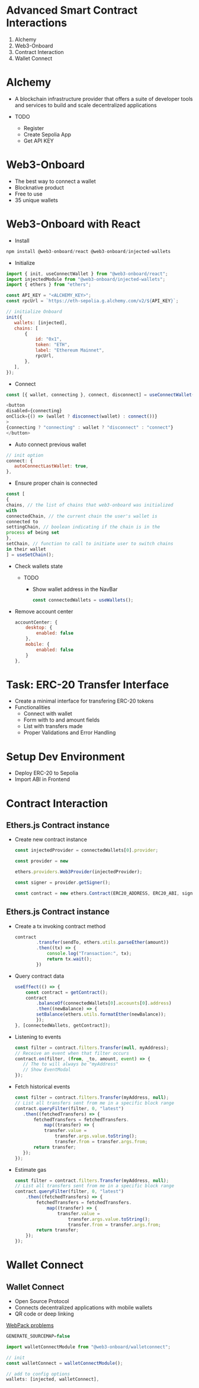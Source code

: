 # Advanced Smart Contract Interactions

1. Alchemy
2. Web3-Onboard
3. Contract Interaction
4. Wallet Connect


# Alchemy

*  A blockchain infrastructure provider that offers a 
suite of developer tools and services to build and 
scale decentralized applications

* TODO
    * Register
    * Create Sepolia App
    * Get API KEY


# Web3-Onboard

* The best way to connect a wallet
* Blocknative product
* Free to use
* 35 unique wallets

# Web3-Onboard with React

* Install
 
 ```js
npm install @web3-onboard/react @web3-onboard/injected-wallets
 ```


* Initialize

 
 ```js
import { init, useConnectWallet } from "@web3-onboard/react";
import injectedModule from "@web3-onboard/injected-wallets";
import { ethers } from "ethers";
 ```


 ```js
const API_KEY = "<ALCHEMY_KEY>";
const rpcUrl = `https://eth-sepolia.g.alchemy.com/v2/${API_KEY}`;
 ```

 ```js
// initialize Onboard
init({
    wallets: [injected],
    chains: [
        {
            id: "0x1",
            token: "ETH",
            label: "Ethereum Mainnet",
            rpcUrl,
        },
    ],
});
```

* Connect


 ```js
const [{ wallet, connecting }, connect, disconnect] = useConnectWallet()
```

 ```js
<button
disabled={connecting}
onClick={() => (wallet ? disconnect(wallet) : connect())}
>
{connecting ? "connecting" : wallet ? "disconnect" : "connect"}
</button>
```


* Auto connect previous wallet

 ```js
// init option
connect: {
    autoConnectLastWallet: true,
},
```


* Ensure proper chain is connected

 ```js
const [
{
chains, // the list of chains that web3-onboard was initialized 
with
connectedChain, // the current chain the user's wallet is 
connected to
settingChain, // boolean indicating if the chain is in the 
process of being set
},
setChain, // function to call to initiate user to switch chains 
in their wallet
] = useSetChain();
```

* Check wallets state
    * TODO
        * Show wallet address in the NavBar

            ```js
            const connectedWallets = useWallets();
            ```

* Remove account center


    ```js
    accountCenter: {
        desktop: {
            enabled: false
        },
        mobile: {
            enabled: false
        }
    },
    ```

# Task: ERC-20 Transfer Interface

* Create a minimal interface for transfering ERC-20 tokens
* Functionalities
    * Connect with wallet
    * Form with to and amount fields
    * List with transfers made
    * Proper Validations and Error Handling

# Setup Dev Environment

* Deploy ERC-20 to Sepolia 
* Import ABI in Frontend

# Contract Interaction

## Ethers.js Contract instance

* Create new contract instance

    ```js
   const injectedProvider = connectedWallets[0].provider;

    const provider = new

    ethers.providers.Web3Provider(injectedProvider);

    const signer = provider.getSigner();

    const contract = new ethers.Contract(ERC20_ADDRESS, ERC20_ABI, signer);
    ```


## Ethers.js Contract instance

* Create a tx invoking contract method


    ```js
    contract
            .transfer(sendTo, ethers.utils.parseEther(amount))
            .then((tx) => {
                console.log("Transaction:", tx);
                return tx.wait();
            })
    ```

* Query contract data


    ```js
    useEffect(() => {
        const contract = getContract();
        contract
            .balanceOf(connectedWallets[0].accounts[0].address)
            .then((newBalance) => {
            setBalance(ethers.utils.formatEther(newBalance));
            });
    }, [connectedWallets, getContract]);
    ```

*  Listening to events


     ```js
    const filter = contract.filters.Transfer(null, myAddress);
    // Receive an event when that filter occurs
    contract.on(filter, (from, _to, amount, event) => {
        // The to will always be "myAddress"
        // Show EventModal
    });
    ```

* Fetch historical events



     ```js
    const filter = contract.filters.Transfer(myAddress, null);
    // List all transfers sent from me in a specific block range
    contract.queryFilter(filter, 0, "latest")
        .then((fetchedTransfers) => {
            fetchedTransfers = fetchedTransfers.
                map((transfer) => {
                transfer.value =
                    transfer.args.value.toString();
                    transfer.from = transfer.args.from;
            return transfer;
        });
    });
    ```

* Estimate gas

    ```js
    const filter = contract.filters.Transfer(myAddress, null);
    // List all transfers sent from me in a specific block range
    contract.queryFilter(filter, 0, "latest")
        .then((fetchedTransfers) => {
            fetchedTransfers = fetchedTransfers.
                map((transfer) => {
                    transfer.value =
                        transfer.args.value.toString();
                        transfer.from = transfer.args.from;
            return transfer;
        });
    });
    ```

# Wallet Connect

## Wallet Connect

* Open Source Protocol
* Connects decentralized applications with mobile 
wallets
* QR code or deep linking


[WebPack problems](https://alchemy.com/blog/how-to-polyfill-node-core-modules-in-webpack-5)

```js
GENERATE_SOURCEMAP=false
```

```js
import walletConnectModule from "@web3-onboard/walletconnect";

// init
const walletConnect = walletConnectModule();

// add to config options
wallets: [injected, walletConnect],
```



